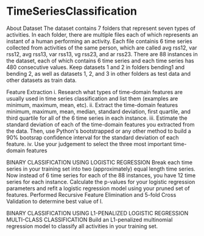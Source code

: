 # TimeSeriesClassification
About Dataset
The dataset contains 7 folders that represent seven types of activities. In
each folder, there are multiple files each of which represents an instant of a human
performing an activity. Each file containis 6 time series collected from activities
of the same person, which are called avg rss12, var rss12, avg rss13, var rss13,
vg rss23, and ar rss23. There are 88 instances in the dataset, each of which contains
6 time series and each time series has 480 consecutive values.
Keep datasets 1 and 2 in folders bending1 and bending 2, as well as datasets 1,
2, and 3 in other folders as test data and other datasets as train data.

Feature Extraction
i. Research what types of time-domain features are usually used in time series
classification and list them (examples are minimum, maximum, mean, etc).
ii. Extract the time-domain features minimum, maximum, mean, median, standard
deviation, first quartile, and third quartile for all of the 6 time series
in each instance.
iii. Estimate the standard deviation of each of the time-domain features you
extracted from the data. Then, use Python's bootstrapped or any other
method to build a 90% bootsrap confidence interval for the standard deviation
of each feature.
iv. Use your judgement to select the three most important time-domain features

BINARY CLASSIFICATION USING LOGISTIC REGRESSION
  Break each time series in your training set into two (approximately) equal length time series. Now instead of 6 time series for each of the 88 instances,
  you have 12 time series for each instance.
  Calculate the p-values for your logistic regression parameters and refit a logistic regression model using your pruned set of features.
  Performed Recursive Feature Elimination and 5-fold Cross Validation to determine best value of l.
  
 BINARY CLASSIFICATION USING L1-PENALIZED LOGISTIC REGRESSION                                                                                MULTI-CLASS CLASSIFICATION
  Build an L1-penalized multinomial regression model to classify all activities in your training set.
  

  
